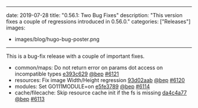
---
date: 2019-07-28
title: "0.56.1: Two Bug Fixes"
description: "This version fixes a couple of regressions introduced in 0.56.0."
categories: ["Releases"]
images:
- images/blog/hugo-bug-poster.png

---

	

This is a bug-fix release with a couple of important fixes.

* common/maps: Do not return error on params dot access on incompatible types [e393c629](https://github.com/gohugoio/hugo/commit/e393c6290e827111a8a2e486791dc21f63a92b55) [@bep](https://github.com/bep) [#6121](https://github.com/gohugoio/hugo/issues/6121)
* resources: Fix image Width/Height regression [93d02aab](https://github.com/gohugoio/hugo/commit/93d02aabe6e611d65c428a9c5669b422e1bcf5e8) [@bep](https://github.com/bep) [#6120](https://github.com/gohugoio/hugo/issues/6120)
* modules: Set GO111MODULE=on [e5fe3789](https://github.com/gohugoio/hugo/commit/e5fe378925c16c75902bbb46499c376c530ebdb5) [@bep](https://github.com/bep) [#6114](https://github.com/gohugoio/hugo/issues/6114)
* cache/filecache: Skip resource cache init if the fs is missing [da4c4a77](https://github.com/gohugoio/hugo/commit/da4c4a7789d403af3f4f4fdd5dfd3327535e4050) [@bep](https://github.com/bep) [#6113](https://github.com/gohugoio/hugo/issues/6113)



